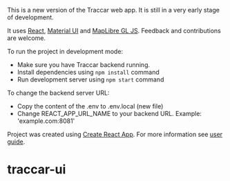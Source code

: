 This is a new version of the Traccar web app. It is still in a very early stage of development.

It uses [React](https://reactjs.org/), [Material UI](https://material-ui.com/) and [MapLibre GL JS](https://maplibre.org/). Feedback and contributions are welcome.

To run the project in development mode:

- Make sure you have Traccar backend running.
- Install dependencies using `npm install` command
- Run development server using `npm start` command

To change the backend server URL:

- Copy the content of the .env to .env.local (new file)
- Change REACT_APP_URL_NAME to your backend URL. Example: 'example.com:8081'

Project was created using [Create React App](https://github.com/facebook/create-react-app). For more information see [user guide](https://github.com/facebook/create-react-app/blob/master/packages/react-scripts/template/README.md).
# traccar-ui

